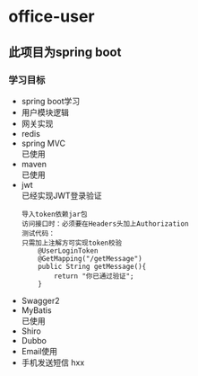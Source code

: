 # office-user
## 此项目为spring boot
### 学习目标
- spring boot学习
- 用户模块逻辑
- 网关实现
- redis
- spring MVC  
    已使用
- maven  
    已使用
- jwt  
    已经实现JWT登录验证
    ```
    导入token依赖jar包
    访问接口时：必须要在Headers头加上Authorization
    测试代码：
    只需加上注解方可实现token校验
        @UserLoginToken
        @GetMapping("/getMessage")
        public String getMessage(){
            return "你已通过验证";
        }
    ```
- Swagger2
- MyBatis  
    已使用
- Shiro
- Dubbo
- Email使用
- 手机发送短信
hxx
